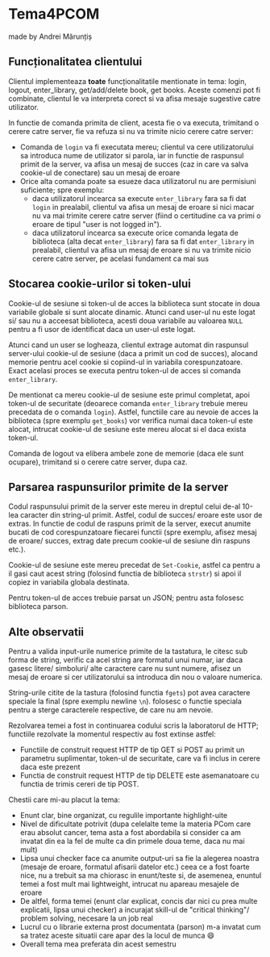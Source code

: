# Tema4PCOM

made by Andrei Mărunțiș

## Funcționalitatea clientului

Clientul implementeaza **toate** funcționalitatile mentionate in tema: login, logout, enter_library, get/add/delete book, get books. Aceste comenzi pot fi combinate, clientul le va interpreta corect si va afisa mesaje sugestive catre utilizator.

In functie de comanda primita de client, acesta fie o va executa, trimitand o cerere catre server, fie va refuza si nu va trimite nicio cerere catre server:

- Comanda de `login` va fi executata mereu; clientul va cere utilizatorului sa introduca nume de utilizator si parola, iar in functie de raspunsul primit de la server, va afisa un mesaj de succes (caz in care va salva cookie-ul de conectare) sau un mesaj de eroare
- Orice alta comanda poate sa esueze daca utilizatorul nu are permisiuni suficiente; spre exemplu:
    - daca utilizatorul incearca sa execute `enter_library` fara sa fi dat `login` in prealabil, clientul va afisa un mesaj de eroare si nici macar nu va mai trimite cerere catre server (fiind o certitudine ca va primi o eroare de tipul "user is not logged in").
    - daca utilizatorul incearca sa execute orice comanda legata de biblioteca (alta decat `enter_library`) fara sa fi dat `enter_library` in prealabil, clientul va afisa un mesaj de eroare si nu va trimite nicio cerere catre server, pe acelasi fundament ca mai sus

## Stocarea cookie-urilor si token-ului

Cookie-ul de sesiune si token-ul de acces la biblioteca sunt stocate in doua variabile globale si sunt alocate dinamic. Atunci cand user-ul nu este logat si/ sau nu a acceesat biblioteca, acesti doua variabile au valoarea `NULL` pentru a fi usor de identificat daca un user-ul este logat.

Atunci cand un user se logheaza, clientul extrage automat din raspunsul server-ului cookie-ul de sesiune (daca a primit un cod de succes), alocand memorie pentru acel cookie si copiind-ul in variabila corespunzatoare. Exact acelasi proces se executa pentru token-ul de acces si comanda `enter_library`.

De mentionat ca mereu cookie-ul de sesiune este primul completat, apoi token-ul de securitate (deoarece comanda `enter_library` trebuie mereu precedata de o comanda `login`). Astfel, functiile care au nevoie de acces la biblioteca (spre exemplu `get_books`) vor verifica numai daca token-ul este alocat, intrucat cookie-ul de sesiune este mereu alocat si el daca exista token-ul.

Comanda de logout va elibera ambele zone de memorie (daca ele sunt ocupare), trimitand si o cerere catre server, dupa caz.

## Parsarea raspunsurilor primite de la server

Codul raspunsului primit de la server este mereu in dreptul celui de-al 10-lea caracter din string-ul primit. Astfel, codul de succes/ eroare este usor de extras. In functie de codul de raspuns primit de la server, execut anumite bucati de cod corespunzatoare fiecarei functii (spre exemplu, afisez mesaj de eroare/ succes, extrag date precum cookie-ul de sesiune din raspuns etc.).

Cookie-ul de sesiune este mereu precedat de `Set-Cookie`, astfel ca pentru a il gasi caut acest string (folosind functia de biblioteca `strstr`) si apoi il copiez in variabila globala destinata.

Pentru token-ul de acces trebuie parsat un JSON; pentru asta folosesc biblioteca parson.

## Alte observatii

Pentru a valida input-urile numerice primite de la tastatura, le citesc sub forma de string, verific ca acel string are formatul unui numar, iar daca gasesc litere/ simboluri/ alte caractere care nu sunt numere, afisez un mesaj de eroare si cer utilizatorului sa introduca din nou o valoare numerica.

String-urile citite de la tastura (folosind functia `fgets`) pot avea caractere speciale la final (spre exemplu newline `\n`). folosesc o functie speciala pentru a sterge caracterele respective, de care nu am nevoie.

Rezolvarea temei a fost in continuarea codului scris la laboratorul de HTTP; functiile rezolvate la momentul respectiv au fost extinse astfel:

- Functiile de construit request HTTP de tip GET si POST au primit un parametru suplimentar, token-ul de securitate, care va fi inclus in cerere daca este prezent
- Functia de construit request HTTP de tip DELETE este asemanatoare cu functia de trimis cereri de tip POST.

Chestii care mi-au placut la tema:

- Enunt clar, bine organizat, cu regulile importante highlight-uite
- Nivel de dificultate potrivit (dupa celelalte teme la materia PCom care erau absolut cancer, tema asta a fost abordabila si consider ca am invatat din ea la fel de multe ca din primele doua teme, daca nu mai mult)
- Lipsa unui checker face ca anumite output-uri sa fie la alegerea noastra (mesaje de eroare, formatul afisarii datelor etc.) ceea ce a fost foarte nice, nu a trebuit sa ma chiorasc in enunt/teste si, de asemenea, enuntul temei a fost mult mai lightweight, intrucat nu apareau mesajele de eroare
- De altfel, forma temei (enunt clar explicat, concis dar nici cu prea multe explicatii, lipsa unui checker) a incurajat skill-ul de "critical thinking"/ problem solving, necesare la un job real
- Lucrul cu o librarie externa prost documentata (parson) m-a invatat cum sa tratez aceste situatii care apar des la locul de munca 😄
- Overall tema mea preferata din acest semestru
